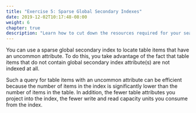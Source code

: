 ```yaml
---
title: "Exercise 5: Sparse Global Secondary Indexes"
date: 2019-12-02T10:17:48-08:00
weight: 6
chapter: true
description: "Learn how to cut down the resources required for your searches on uncommon attributes."
---
```



You can use a sparse global secondary index to locate table items that have an uncommon attribute. To do this, you take advantage of the fact that table items that do not contain global secondary index attribute(s) are not indexed at all.

Such a query for table items with an uncommon attribute can be efficient because the number of items in the index is significantly lower than the number of items in the table. In addition, the fewer table attributes you project into the index, the fewer write and read capacity units you consume from the index.

